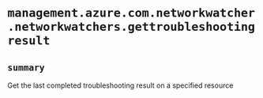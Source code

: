 # `management.azure.com.networkwatcher.networkwatchers.gettroubleshootingresult`

## `summary`
Get the last completed troubleshooting result on a specified resource


